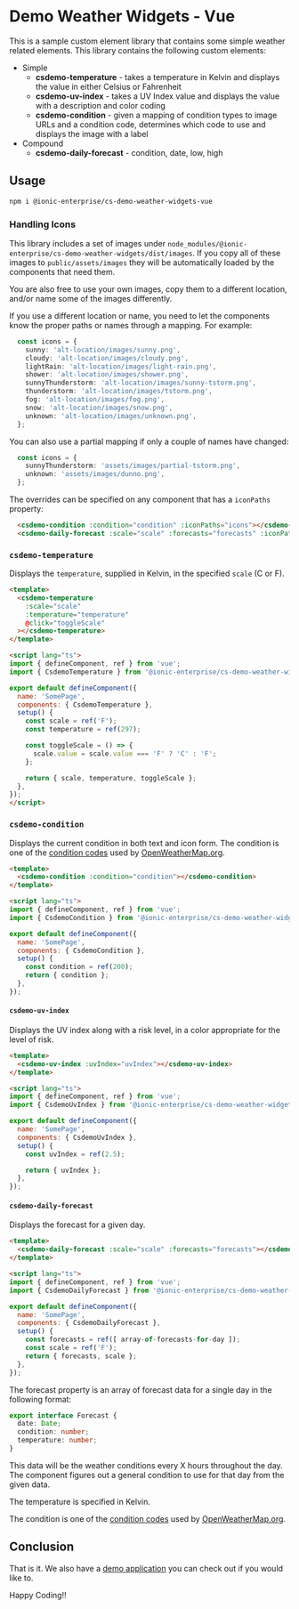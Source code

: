 # Demo Weather Widgets - Vue

This is a sample custom element library that contains some simple weather related elements. This library contains the following custom elements:

- Simple
  - **csdemo-temperature** - takes a temperature in Kelvin and displays the value in either Celsius or Fahrenheit
  - **csdemo-uv-index** - takes a UV Index value and displays the value with a description and color coding
  - **csdemo-condition** - given a mapping of condition types to image URLs and a condition code, determines which code to use and displays the image with a label
- Compound
  - **csdemo-daily-forecast** - condition, date, low, high

## Usage

```bash
npm i @ionic-enterprise/cs-demo-weather-widgets-vue
```

### Handling Icons

This library includes a set of images under `node_modules/@ionic-enterprise/cs-demo-weather-widgets/dist/images`. If you copy all of these images to `public/assets/images` they will be automatically loaded by the components that need them.

You are also free to use your own images, copy them to a different location, and/or name some of the images differently.

If you use a different location or name, you need to let the components know the proper paths or names through a mapping. For example:

```typescript
  const icons = {
    sunny: 'alt-location/images/sunny.png',
    cloudy: 'alt-location/images/cloudy.png',
    lightRain: 'alt-location/images/light-rain.png',
    shower: 'alt-location/images/shower.png',
    sunnyThunderstorm: 'alt-location/images/sunny-tstorm.png',
    thunderstorm: 'alt-location/images/tstorm.png',
    fog: 'alt-location/images/fog.png',
    snow: 'alt-location/images/snow.png',
    unknown: 'alt-location/images/unknown.png',
  };
```

You can also use a partial mapping if only a couple of names have changed:

```typescript
  const icons = {
    sunnyThunderstorm: 'assets/images/partial-tstorm.png',
    unknown: 'assets/images/dunno.png',
  };
```

The overrides can be specified on any component that has a `iconPaths` property:

```html
  <csdemo-condition :condition="condition" :iconPaths="icons"></csdemo-condition>
  <csdemo-daily-forecast :scale="scale" :forecasts="forecasts" :iconPaths="icons"></csdemo-daily-forecast>
```

### `csdemo-temperature`

Displays the `temperature`, supplied in Kelvin, in the specified `scale` (C or F).

```html
<template>
  <csdemo-temperature
    :scale="scale"
    :temperature="temperature"
    @click="toggleScale"
  ></csdemo-temperature>
</template>

<script lang="ts">
import { defineComponent, ref } from 'vue';
import { CsdemoTemperature } from '@ionic-enterprise/cs-demo-weather-widgets-vue';

export default defineComponent({
  name: 'SomePage',
  components: { CsdemoTemperature },
  setup() {
    const scale = ref('F');
    const temperature = ref(297);

    const toggleScale = () => {
      scale.value = scale.value === 'F' ? 'C' : 'F';
    };

    return { scale, temperature, toggleScale };
  },
});
</script>
```

### `csdemo-condition`

Displays the current condition in both text and icon form. The condition is one of the [condition codes](https://openweathermap.org/weather-conditions) used by [OpenWeatherMap.org](https://openweathermap.org).

```html
<template>
  <csdemo-condition :condition="condition"></csdemo-condition>
</template>

<script lang="ts">
import { defineComponent, ref } from 'vue';
import { CsdemoCondition } from '@ionic-enterprise/cs-demo-weather-widgets-vue';

export default defineComponent({
  name: 'SomePage',
  components: { CsdemoCondition },
  setup() {
    const condition = ref(200);
    return { condition };
  },
});
```

#### `csdemo-uv-index`

Displays the UV index along with a risk level, in a color appropriate for the level of risk.

```html
<template>
  <csdemo-uv-index :uvIndex="uvIndex"></csdemo-uv-index>
</template>

<script lang="ts">
import { defineComponent, ref } from 'vue';
import { CsdemoUvIndex } from '@ionic-enterprise/cs-demo-weather-widgets-vue';

export default defineComponent({
  name: 'SomePage',
  components: { CsdemoUvIndex },
  setup() {
    const uvIndex = ref(2.5);

    return { uvIndex };
  },
});
```

#### `csdemo-daily-forecast`

Displays the forecast for a given day.

```html
<template>
  <csdemo-daily-forecast :scale="scale" :forecasts="forecasts"></csdemo-daily-forecast>
</template>

<script lang="ts">
import { defineComponent, ref } from 'vue';
import { CsdemoDailyForecast } from '@ionic-enterprise/cs-demo-weather-widgets-vue';

export default defineComponent({
  name: 'SomePage',
  components: { CsdemoDailyForecast },
  setup() {
    const forecasts = ref([ array-of-forecasts-for-day ]);
    const scale = ref('F');
    return { forecasts, scale };
  },
});
```

The forecast property is an array of forecast data for a single day in the following format:

```TypeScript
export interface Forecast {
  date: Date;
  condition: number;
  temperature: number;
}
```

This data will be the weather conditions every X hours throughout the day. The component figures out a general condition to use for that day from the given data.

The temperature is specified in Kelvin.

The condition is one of the [condition codes](https://openweathermap.org/weather-conditions) used by [OpenWeatherMap.org](https://openweathermap.org).

## Conclusion

That is it. We also have a [demo application](https://github.com/ionic-enterprise/ionic-weather-vue) you can check out if you would like to.

Happy Coding!!
